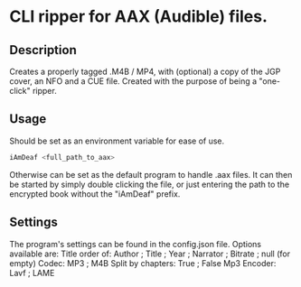 # CLI ripper for AAX (Audible) files.


## Description

Creates a properly tagged .M4B / 
MP4, with (optional) a copy of the JGP cover, an NFO and a CUE file.
Created with the purpose of being a "one-click" ripper.

## Usage
Should be set as an environment variable for ease of use.

```bash
iAmDeaf <full_path_to_aax>
```
Otherwise can be set as the default program to handle .aax files.
It can then be started by simply double clicking the file, or just entering the path to the encrypted book without the "iAmDeaf" prefix.

## Settings
The program's settings can be found in the config.json file.
Options available are:
Title order of: Author ; Title ; Year ; Narrator ; Bitrate ; null (for empty)
Codec: MP3 ; M4B
Split by chapters: True ; False
Mp3 Encoder: Lavf ; LAME
